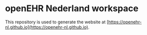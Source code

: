 # openEHR Nederland workspace

This repository is used to generate the website at [https://openehr-nl.github.io](https://openehr-nl.github.io).
